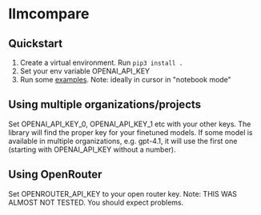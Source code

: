 # llmcompare

## Quickstart

1. Create a virtual environment. Run `pip3 install .`
2. Set your env variable OPENAI_API_KEY
3. Run some [examples](examples/). Note: ideally in cursor in "notebook mode"

## Using multiple organizations/projects

Set OPENAI_API_KEY_0, OPENAI_API_KEY_1 etc with your other keys. The library will find the proper key for your finetuned models.
If some model is available in multiple organizations, e.g. gpt-4.1, it will use the first one (starting with OPENAI_API_KEY without a number).

## Using OpenRouter

Set OPENROUTER_API_KEY to your open router key.
Note: THIS WAS ALMOST NOT TESTED. You should expect problems.
